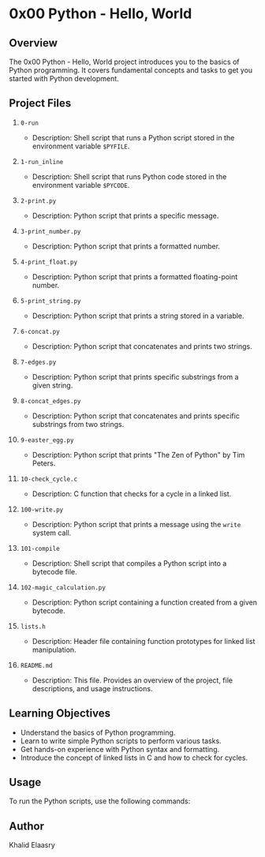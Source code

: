 # 0x00 Python - Hello, World

## Overview

The 0x00 Python - Hello, World project introduces you to the basics of Python programming. It covers fundamental concepts and tasks to get you started with Python development.

## Project Files

1. `0-run`
    - Description: Shell script that runs a Python script stored in the environment variable `$PYFILE`.
  
2. `1-run_inline`
    - Description: Shell script that runs Python code stored in the environment variable `$PYCODE`.

3. `2-print.py`
    - Description: Python script that prints a specific message.

4. `3-print_number.py`
    - Description: Python script that prints a formatted number.

5. `4-print_float.py`
    - Description: Python script that prints a formatted floating-point number.

6. `5-print_string.py`
    - Description: Python script that prints a string stored in a variable.

7. `6-concat.py`
    - Description: Python script that concatenates and prints two strings.

8. `7-edges.py`
    - Description: Python script that prints specific substrings from a given string.

9. `8-concat_edges.py`
    - Description: Python script that concatenates and prints specific substrings from two strings.

10. `9-easter_egg.py`
    - Description: Python script that prints "The Zen of Python" by Tim Peters.

11. `10-check_cycle.c`
    - Description: C function that checks for a cycle in a linked list.

12. `100-write.py`
    - Description: Python script that prints a message using the `write` system call.

13. `101-compile`
    - Description: Shell script that compiles a Python script into a bytecode file.

14. `102-magic_calculation.py`
    - Description: Python script containing a function created from a given bytecode.

15. `lists.h`
    - Description: Header file containing function prototypes for linked list manipulation.

16. `README.md`
    - Description: This file. Provides an overview of the project, file descriptions, and usage instructions.

## Learning Objectives

- Understand the basics of Python programming.
- Learn to write simple Python scripts to perform various tasks.
- Get hands-on experience with Python syntax and formatting.
- Introduce the concept of  linked lists in C and how to check for cycles.

## Usage

To run the Python scripts, use the following commands:

## Author

Khalid Elaasry
